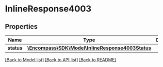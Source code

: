 # InlineResponse4003

## Properties
Name | Type | Description | Notes
------------ | ------------- | ------------- | -------------
**status** | [**\Encompass\SDK\Model\InlineResponse4003Status**](InlineResponse4003Status.md) |  | [optional] 

[[Back to Model list]](../../README.md#documentation-for-models) [[Back to API list]](../../README.md#documentation-for-api-endpoints) [[Back to README]](../../README.md)

